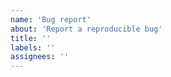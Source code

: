```yaml
---
name: 'Bug report'
about: 'Report a reproducible bug'
title: ''
labels: ''
assignees: ''
---
```


<!--

  Thanks for taking the time to post a bug or issue!

  Please include some information like:

  1. The buggy behavior you’re experiencing and what should be happening instead
  2. If you're using styled-components, emotion, goober, or something else
  3. A link to a minimal demo showing the bug in action

    Try forking one of these CodeSandboxes and introducing the code that demonstrates your bug:

    Styled Components

    Create React App
    https://codesandbox.io/s/github/ben-rogerson/twin.examples/tree/master/cra-styled-components?file=/src/App.js

    Gatsby
    https://codesandbox.io/s/github/ben-rogerson/twin.examples/tree/master/gatsby-styled-components?file=/src/App.js

    Next
    https://codesandbox.io/s/github/ben-rogerson/twin.examples/tree/master/next-styled-components?file=/src/App.js

    React
    https://codesandbox.io/s/github/ben-rogerson/twin.examples/tree/master/react-styled-components?file=/src/App.js


    Emotion

    Create React App
    https://codesandbox.io/s/github/ben-rogerson/twin.examples/tree/master/cra/emotion?file=/src/App.js

    Gatsby
    https://codesandbox.io/s/github/ben-rogerson/twin.examples/tree/master/gatsby-emotion?file=/src/App.js

    Next
    https://codesandbox.io/s/github/ben-rogerson/twin.examples/tree/master/next-emotion?file=/src/App.js

    React
    https://codesandbox.io/s/github/ben-rogerson/twin.examples/tree/master/react-emotion?file=/src/App.js

-->
